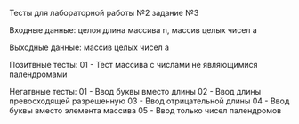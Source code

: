 Тесты для лабораторной работы №2 задание №3

Входные данные: целоя длина массива n, массив целых чисел а

Выходные данные: массив целых чисел a

Позитвные тесты:
01 - Тест массива с числами не являющимися палендромами

Негатвные тесты:
01 - Ввод буквы вместо длины
02 - Ввод длины превосходящей разрешенную
03 - Ввод отрицательной длины
04 - Ввод буквы вместо элемента массива
05 - Ввод только чисел палендромов